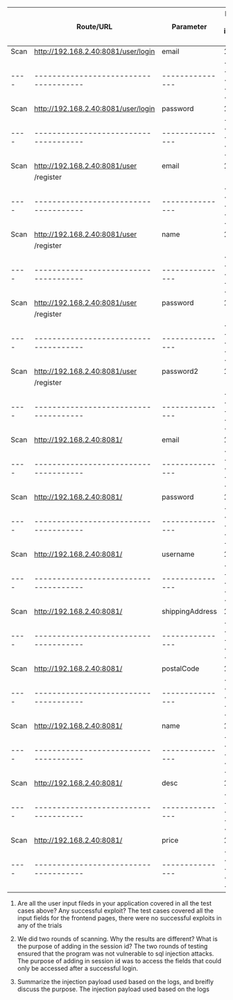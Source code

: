|    |              Route/URL              |  Parameter    | Number of injection trials  | Number of successful Trials |
|----|-------------------------------------|---------------|-----------------------------|-----------------------------|
|Scan| http://192.168.2.40:8081/user/login |     email     |             18              |             0               |
|----|-------------------------------------|---------------|-----------------------------|-----------------------------|
|Scan| http://192.168.2.40:8081/user/login |    password   |             18              |             0               |
|----|-------------------------------------|---------------|-----------------------------|-----------------------------|
|Scan| http://192.168.2.40:8081/user       |     email     |             18              |             0               |
|	   |	 /register                         |               |                             |                             |
|----|-------------------------------------|---------------|-----------------------------|-----------------------------|
|Scan| http://192.168.2.40:8081/user       |     name      |             18              |             0               |
|	   |	 /register                         |               |                             |                             |
|----|-------------------------------------|---------------|-----------------------------|-----------------------------|
|Scan| http://192.168.2.40:8081/user       |    password   |             18              |             0               |
|    |  /register                          |               |                             |                             |
|----|-------------------------------------|---------------|-----------------------------|-----------------------------|
|Scan| http://192.168.2.40:8081/user       |   password2   |             18              |             0               |
|    | /register                           |               |                             |                             |
|----|-------------------------------------|---------------|-----------------------------|-----------------------------|
|Scan| http://192.168.2.40:8081/           |    email      |             17              |             0               |
|----|-------------------------------------|---------------|-----------------------------|-----------------------------|
|Scan| http://192.168.2.40:8081/           |   password    |             17              |             0               |
|----|-------------------------------------|---------------|-----------------------------|-----------------------------|
|Scan| http://192.168.2.40:8081/           |   username    |             18              |             0               |
|----|-------------------------------------|---------------|-----------------------------|-----------------------------|
|Scan| http://192.168.2.40:8081/           |shippingAddress|             17              |             0               |
|----|-------------------------------------|---------------|-----------------------------|-----------------------------|
|Scan| http://192.168.2.40:8081/           |   postalCode  |             17              |             0               |
|----|-------------------------------------|---------------|-----------------------------|-----------------------------|
|Scan| http://192.168.2.40:8081/           |    name       |             17              |             0               |
|----|-------------------------------------|---------------|-----------------------------|-----------------------------|
|Scan| http://192.168.2.40:8081/           |    desc       |             17              |             0               |
|----|-------------------------------------|---------------|-----------------------------|-----------------------------|
|Scan| http://192.168.2.40:8081/           |    price      |             17              |             0               |
|----|-------------------------------------|---------------|-----------------------------|-----------------------------|

1. Are all the user input fileds in your application covered in all the test cases above? Any successful exploit?
The test cases covered all the input fields for the frontend pages, there were no successful exploits in any of the trials

2. We did two rounds of scanning. Why the results are different? What is the purpose of adding in the session id?
The two rounds of testing ensured that the program was not vulnerable to sql injection attacks. The purpose of adding in
session id was to access the fields that could only be accessed after a successful login.

3.  Summarize the injection payload used based on the logs, and breifly discuss the purpose.
The injection payload used based on the logs 
